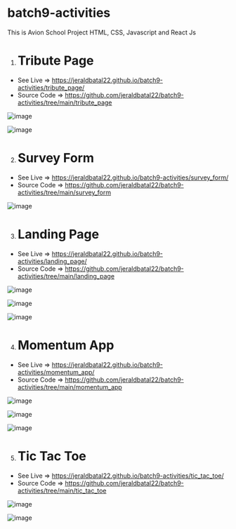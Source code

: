 # batch9-activities

This is Avion School Project HTML, CSS, Javascript and React Js

1. <h1> Tribute Page </h1>
* See Live => https://jeraldbatal22.github.io/batch9-activities/tribute_page/
* Source Code => https://github.com/jeraldbatal22/batch9-activities/tree/main/tribute_page

![image](https://user-images.githubusercontent.com/80327905/134494749-2eb29e96-cb1f-479f-a243-f8f2e8c61de5.png)

![image](https://user-images.githubusercontent.com/80327905/134494859-ff470882-4eee-44a7-88a8-3f6b5a08b3fe.png)

2. <h1> Survey Form </h1>
* See Live => https://jeraldbatal22.github.io/batch9-activities/survey_form/
* Source Code => https://github.com/jeraldbatal22/batch9-activities/tree/main/survey_form

![image](https://user-images.githubusercontent.com/80327905/134494325-b965fd62-87f0-48f5-91e2-c4584bc632bb.png)

3. <h1> Landing Page </h1>
* See Live => https://jeraldbatal22.github.io/batch9-activities/landing_page/
* Source Code => https://github.com/jeraldbatal22/batch9-activities/tree/main/landing_page

![image](https://user-images.githubusercontent.com/80327905/134494373-ef8fde9e-3f92-4ab8-bd1e-03950dd94cc3.png)

![image](https://user-images.githubusercontent.com/80327905/134494472-20206b9f-a60c-43df-a699-e827e90f251f.png)

![image](https://user-images.githubusercontent.com/80327905/134494500-4ea6999c-fcbc-41f7-8582-41c284d9e8da.png)

4. <h1> Momentum App </h1>
* See Live => https://jeraldbatal22.github.io/batch9-activities/momentum_app/
* Source Code => https://github.com/jeraldbatal22/batch9-activities/tree/main/momentum_app

![image](https://user-images.githubusercontent.com/80327905/134494545-3bfa0d13-33d0-42fc-95bd-54301d774c1c.png)

![image](https://user-images.githubusercontent.com/80327905/134494581-c9058b5d-eb34-4a01-92da-ac8acf561d40.png)

![image](https://user-images.githubusercontent.com/80327905/134494632-9ea92637-eaf5-4af5-8577-020d06de06e2.png)

5. <h1> Tic Tac Toe </h1>
* See Live => https://jeraldbatal22.github.io/batch9-activities/tic_tac_toe/
* Source Code => https://github.com/jeraldbatal22/batch9-activities/tree/main/tic_tac_toe

![image](https://user-images.githubusercontent.com/80327905/134494225-3fbb1c33-8f36-4802-b96b-336445cd9eaa.png)

![image](https://user-images.githubusercontent.com/80327905/134494275-df7283f0-33fc-4574-b823-548560e79427.png)

